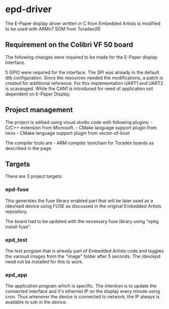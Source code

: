 # epd-driver

The E-Paper display driver written in C from Embedded Artists is modified to be used with ARMv7 SOM from Toradex(R)

## Requirement on the Colibri VF 50 board

The following changes were required to be made for the E-Paper display interface.

5 GPIO were required for the interface. The SPI was already in the default dtb configuration. Since the resources needed the modifications, a patch is created for additional reference. For this implementation UART1 and UART2 is scavanged. While the CAN1 is introduced for need of application not dependent on E-Paper Display.

## Project management

The project is editied using visual studio code with following plugins:
    - C/C++ extension from Microsoft.
    - CMake language support plugin from twxs
    - CMake language support plugin from vector-of-bool

The compiler tools are
    - ARM compiler toolchain for Toradex boards as described in the page.

## Targets

There are 3 project targets:

### epd-fuse

This generates the fuse library enabled part that will be later used as a /dev/epd device using FUSE as discussed in the original Embedded Artists repository.

The board had to be updated with the necessary fuse library using "opkg install fuse".

### epd_test

The test program that is already part of Embedded Artists code and toggles the varioud images from the "image" folder after 5 seconds. The /dev/epd need not be installed for this to work.

### epd_app

The application program which is specific. The intention is to update the connected interface and it's ethernet IP on the display every minute using cron. Thus whenever the device is connected to network, the IP always is available to ssh in the device.